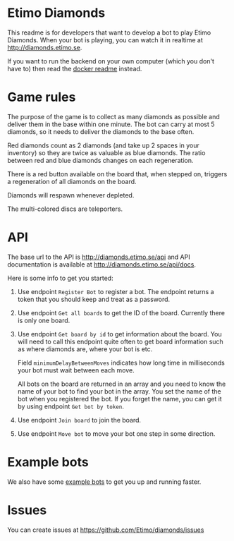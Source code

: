 # Etimo Diamonds

This readme is for developers that want to develop a bot to play Etimo Diamonds. When your bot is playing, you can watch it in realtime at http://diamonds.etimo.se.

If you want to run the backend on your own computer (which you don't have to) then read the [docker readme](DOCKER.md) instead.

# Game rules
The purpose of the game is to collect as many diamonds as possible and deliver them in the base within one minute. The bot can carry at most 5 diamonds, so it needs to deliver the diamonds to the base often.

Red diamonds count as 2 diamonds (and take up 2 spaces in your inventory) so they are twice as valuable as blue diamonds. The ratio between red and blue diamonds changes on each regeneration.

There is a red button available on the board that, when stepped on, triggers a regeneration of all diamonds on the board.

Diamonds will respawn whenever depleted.

The multi-colored discs are teleporters.

# API

The base url to the API is http://diamonds.etimo.se/api and API documentation is available at http://diamonds.etimo.se/api/docs.

Here is some info to get you started:
1. Use endpoint `Register Bot` to register a bot. The endpoint returns a token that you should keep and treat as a password.
2. Use endpoint `Get all boards` to get the ID of the board. Currently there is only one board.
3. Use endpoint `Get board by id` to get information about the board. You will need to call this endpoint quite often to get board information such as where diamonds are, where your bot is etc.

   Field `minimumDelayBetweenMoves` indicates how long time in milliseconds your bot must wait between each move.

   All bots on the board are returned in an array and you need to know the name of your bot to find your bot in the array. You set the name of the bot when you registered the bot. If you forget the name, you can get it by using endpoint `Get bot by token`.
4. Use endpoint `Join board` to join the board.
5. Use endpoint `Move bot` to move your bot one step in some direction.

# Example bots
We also have some [example bots](diamonds-bot-example/README.md) to get you up and running faster.

# Issues
You can create issues at https://github.com/Etimo/diamonds/issues
